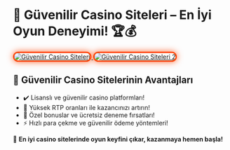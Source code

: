 <h1>🎯 Güvenilir Casino Siteleri – En İyi Oyun Deneyimi! 🏆💰</h1>

<a href="https://heylink.me/bonusdunyasi/" title="Güvenilir Casino Siteleri">
  <img src="https://i.ibb.co/YjtLwQ8/cats.jpg" alt="Güvenilir Casino Siteleri" style="max-width: 100%; border: 3px solid #ff4500; border-radius: 15px; box-shadow: 0px 0px 15px rgba(255, 69, 0, 0.8);">
</a>

<a href="https://heylink.me/bonusdunyasi/" title="Güvenilir Casino Siteleri 2">
  <img src="https://i.ibb.co/VHdrjnQ/df.jpg" alt="Güvenilir Casino Siteleri 2" style="max-width: 100%; border: 3px solid #ff4500; border-radius: 15px; box-shadow: 0px 0px 15px rgba(255, 69, 0, 0.8);">
</a>

<h2>🚀 Güvenilir Casino Sitelerinin Avantajları</h2>
<ul>
  <li>✔️ Lisanslı ve güvenilir casino platformları!</li>
  <li>🎰 Yüksek RTP oranları ile kazancınızı artırın!</li>
  <li>💎 Özel bonuslar ve ücretsiz deneme fırsatları!</li>
  <li>⚡️ Hızlı para çekme ve güvenilir ödeme yöntemleri!</li>
</ul>

<p>💎 <strong>En iyi casino sitelerinde oyun keyfini çıkar, kazanmaya hemen başla!</strong></p>

<meta name="description" content="En güvenilir casino siteleri ile kazanmaya başlayın! Lisanslı platformlar, yüksek RTP oranları ve özel bonuslarla keyifli oyun deneyimi sizi bekliyor!" />
